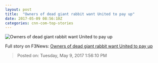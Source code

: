 ```yaml
---
layout: post
title:  "Owners of dead giant rabbit want United to pay up"
date: 2017-05-09 08:56:10Z
categories: cnn-com-top-stories
---
```


![Owners of dead giant rabbit want United to pay up](http://i2.cdn.turner.com/money/dam/assets/170509045114-simon-rabbit-united-airlines-780x439.jpeg)




Full story on F3News: [Owners of dead giant rabbit want United to pay up](http://www.f3nws.com/n/nnEUHG)

> Posted on: Tuesday, May 9, 2017 1:56:10 PM
